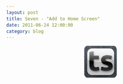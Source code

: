 ```yaml
---
layout: post
title: Seven - "Add to Home Screen"
date: 2011-06-24 12:00:00
category: blog
---
```

<div align="center"><img src="/images/apple-touch-icon.png" align="middle" alt="Apple Touch Icon"></div>  
